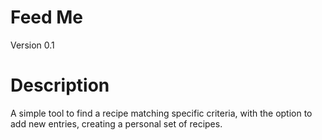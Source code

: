 # Feed Me
Version 0.1

# Description
A simple tool to find a recipe matching specific criteria, with the option to add new entries, creating a personal set of recipes.
